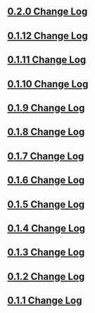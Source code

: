 ## [0.2.0 Change Log](https://github.com/efficientyboosters/dart_code/milestone/14?closed=1)

## [0.1.12 Change Log](https://github.com/efficientyboosters/dart_code/milestone/13?closed=1)

## [0.1.11 Change Log](https://github.com/efficientyboosters/dart_code/milestone/12?closed=1)

## [0.1.10 Change Log](https://github.com/efficientyboosters/dart_code/milestone/11?closed=1)

## [0.1.9 Change Log](https://github.com/efficientyboosters/dart_code/milestone/10?closed=1)

## [0.1.8 Change Log](https://github.com/efficientyboosters/dart_code/milestone/9?closed=1)

## [0.1.7 Change Log](https://github.com/efficientyboosters/dart_code/milestone/8?closed=1)

## [0.1.6 Change Log](https://github.com/efficientyboosters/dart_code/milestone/7?closed=1)

## [0.1.5 Change Log](https://github.com/efficientyboosters/dart_code/milestone/6?closed=1)

## [0.1.4 Change Log](https://github.com/efficientyboosters/dart_code/milestone/5?closed=1)

## [0.1.3 Change Log](https://github.com/efficientyboosters/dart_code/milestone/4?closed=1)

## [0.1.2 Change Log](https://github.com/efficientyboosters/dart_code/milestone/3?closed=1)

## [0.1.1 Change Log](https://github.com/efficientyboosters/dart_code/milestone/2?closed=1)
